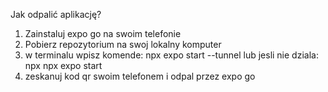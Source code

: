 Jak odpalić aplikację?

1. Zainstaluj expo go na swoim telefonie
2. Pobierz repozytorium na swoj lokalny komputer
3. w terminalu wpisz komende: npx expo start --tunnel lub jesli nie dziala: npx npx expo start
4. zeskanuj kod qr swoim telefonem i odpal przez expo go
